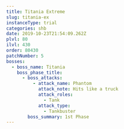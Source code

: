 ```yaml
---
title: Titania Extreme
slug: titania-ex
instanceType: trial
categories: shb
date: 2019-10-23T21:54:09.262Z
plvl: 80
ilvl: 430
order: 80430
patchNumber: 5
bosses:
  - boss_name: Titania
    boss_phase_title:
      - boss_attacks:
          - attack_name: Phantom
            attack_note: Hits like a truck
            attack_roles:
              - Tank
            attack_type:
              - Tankbuster
        boss_summary: 1st Phase
---
```


